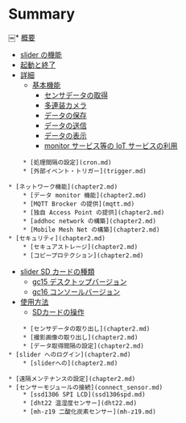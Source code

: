 # Summary

￼  * [概要](README.md)
* [slider の機能](feature.md)
* [起動と終了](start_and_stop.md)
* [詳細](feature.md)
	* [基本機能](slider_main_feature.md)
		* [センサデータの取得](read.md)
		* [多連装カメラ](camera.md)
		* [データの保存](save.md)
		* [データの送信](send.md)
		* [データの表示](show.md)
		* [monitor サービス等の IoT サービスの利用](monitor.md)
<!--		* [その他の IoT サービスの利用](chapter2.md) -->
		* [処理間隔の設定](cron.md)
		* [外部イベント・トリガー](trigger.md)
<!--		* [遠隔メンテナンス](chapter2.md)
	  * [PC からの操作](sdcard_feature.md)		
		* [PC からの SD カード操作](sdcard_feature.md)		
		* [WiFi アクセスポイントへの自己登録](addwpa_feature.md)-->
	* [ネットワーク機能](chapter2.md)
		* [データ monitor 機能](chapter2.md)
		* [MQTT Brocker の提供](mqtt.md)
		* [独自 Access Point の提供](chapter2.md)
		* [addhoc network の構築](chapter2.md)
		* [Mobile Mesh Net の構築](chapter2.md)
	* [セキュリティ](chapter2.md)
		* [セキュアストレージ](chapter2.md)
		* [コピープロテクション](chapter2.md)
* [slider SD カードの種類](part2.md)
	* [gc15 デスクトップバージョン](chapter2.md)
	* [gc16 コンソールバージョン](chapter2.md)
* [使用方法](part3.md)
	* [SDカードの操作](sdcard.md)
<!--		* [WiFi アクセスポイントの設定](addwpa_howto.md) -->
		* [センサデータの取り出し](chapter2.md)
		* [撮影画像の取り出し](chapter2.md)
		* [データ取得間隔の設定](chapter2.md)
	* [slider へのログイン](chapter2.md)
		* [sliderへの](chapter2.md)

	* [遠隔メンテナンスの設定](chapter2.md)
	* [センサーモジュールの接続](connect_sensor.md)
		* [ssd1306 SPI LCD](ssd1306spd.md)
		* [dht22 温湿度センサー](dht22.md)
		* [mh-z19 二酸化炭素センサー](mh-z19.md)
